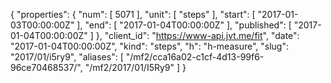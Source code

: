 {
  "properties": {
    "num": [
      5071
    ],
    "unit": [
      "steps"
    ],
    "start": [
      "2017-01-03T00:00:00Z"
    ],
    "end": [
      "2017-01-04T00:00:00Z"
    ],
    "published": [
      "2017-01-04T00:00:00Z"
    ]
  },
  "client_id": "https://www-api.jvt.me/fit",
  "date": "2017-01-04T00:00:00Z",
  "kind": "steps",
  "h": "h-measure",
  "slug": "2017/01/i5ry9",
  "aliases": [
    "/mf2/cca16a02-c1cf-4d13-99f6-96ce70468537/",
    "/mf2/2017/01/I5Ry9"
  ]
}
